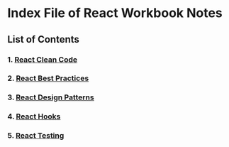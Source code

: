 # Index File of React Workbook Notes

## List of Contents

### 1. [React Clean Code](./react-clean-code.md)
### 2. [React Best Practices](./react-best-practices.md)
### 3. [React Design Patterns](./react-design-patterns.md)
### 4. [React Hooks](./react-hooks.md)
### 5. [React Testing](./react-testing.md)
